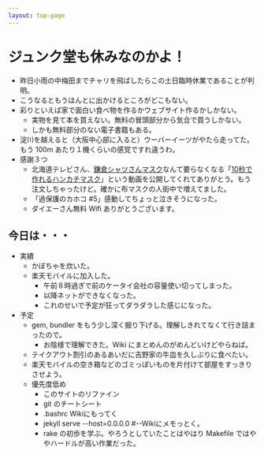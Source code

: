 ```yaml
---
layout: top-page
---
```

# ジュンク堂も休みなのかよ！

* 昨日小雨の中梅田までチャリを飛ばしたらこの土日臨時休業であることが判明。
* こうなるともうほんとに出かけるところがどこもない。
* 彩りといえば家で面白い食べ物を作るかウェブサイト作るかしかない。
  * 実物を見て本を買えない。無料の冒頭部分から気合で買うしかない。
  * しかも無料部分のない電子書籍もある。
* 淀川を越えると（大阪中心部に入ると）ウーバーイーツがやたら走ってた。  
  もう 100m あたり１機くらいの感覚ですれ違うわ。
* 感謝３つ
  * 北海道テレビさん、[鎌倉シャツさんマスク](https://shop.shirt.co.jp/shop/pages/mask.aspx?200417_mask_mail&bdad=MzI2MF82&bdactcd=MzI2MF8xOTE0NzM-)なんて要らなくなる「[10秒で作れるハンカチマスク](https://www.youtube.com/watch?v=PGug3ZZPp_k)」という動画を公開してくれてありがとう。もう注文しちゃったけど。確かに布マスクの人街中で増えてました。
  * 「過保護のカホコ #5」感動してちょっと泣きそうになった。
  * ダイエーさん無料 Wifi ありがとうございます。

## 今日は・・・

* 実績
  * かぼちゃを炊いた。
  * 楽天モバイルに加入した。
     * 午前８時過ぎで前のケータイ会社の容量使い切ってしまった。
     * 以降ネットができなくなった。
     * これのせいで予定が狂ってダラダラした感じになった。
* 予定
  * gem, bundler をもう少し深く掘り下げる。理解しきれてなくて行き詰まったので。
     * お陰様で理解できた。Wiki にまとめんのがめんどいけどやらねば。
  * テイクアウト割引のあるあいだに吉野家の牛皿を久しぶりに食べたい。
  * 楽天モバイルの空き箱などのゴミっぽいものを片付けて部屋をすっきりさせよう。
  * 優先度低め
     * このサイトのリファイン
     * git のチートシート
     * .bashrc Wikiにもってく
     * jekyll serve --host=0.0.0.0 #--Wikiにメモっとく。
     * rake の初歩を学ぶ。やろうとしていたことはやはり Makefile ではややハードルが高い作業だった。
